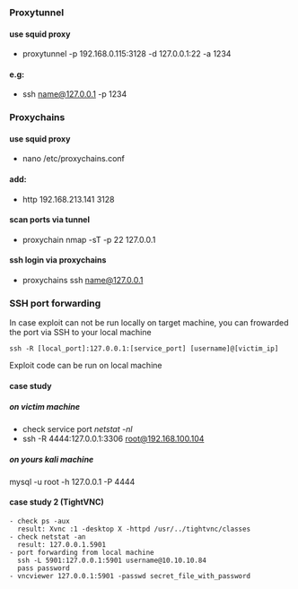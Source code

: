 ### Proxytunnel

#### use squid proxy
- proxytunnel -p 192.168.0.115:3128 -d 127.0.0.1:22 -a 1234
#### e.g:
- ssh name@127.0.0.1 -p 1234

### Proxychains 
#### use squid proxy
- nano /etc/proxychains.conf
#### add:
- http 192.168.213.141 3128

#### scan ports via tunnel
- proxychain nmap -sT -p 22 127.0.0.1

#### ssh login via proxychains
- proxychains ssh name@127.0.0.1

### SSH port forwarding
In case exploit can not be run locally on target machine, you can frowarded the port via SSH to your local machine
```
ssh -R [local_port]:127.0.0.1:[service_port] [username]@[victim_ip]
```
Exploit code can be run on local machine

#### case study
##### on victim machine
- check service port *netstat -nl*
- ssh -R 4444:127.0.0.1:3306 root@192.168.100.104

##### on yours kali machine
mysql -u root -h 127.0.0.1 -P 4444

#### case study 2 (TightVNC)
```
- check ps -aux
  result: Xvnc :1 -desktop X -httpd /usr/../tightvnc/classes
- check netstat -an
  result: 127.0.0.1.5901
- port forwarding from local machine
  ssh -L 5901:127.0.0.1:5901 username@10.10.10.84
  pass password
- vncviewer 127.0.0.1:5901 -passwd secret_file_with_password
```


